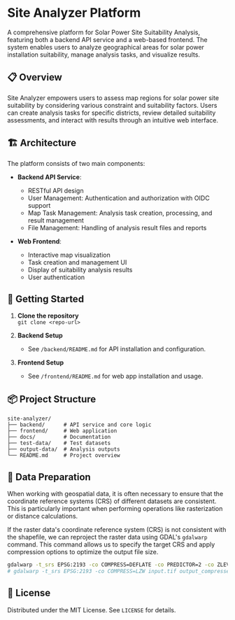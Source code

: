 # Site Analyzer Platform

A comprehensive platform for Solar Power Site Suitability Analysis, featuring both a backend API service and a web-based frontend. The system enables users to analyze geographical areas for solar power installation suitability, manage analysis tasks, and visualize results.

## 📋 Overview

Site Analyzer empowers users to assess map regions for solar power site suitability by considering various constraint and suitability factors. Users can create analysis tasks for specific districts, review detailed suitability assessments, and interact with results through an intuitive web interface.

## 🏗️ Architecture

The platform consists of two main components:

- **Backend API Service**:  
    - RESTful API design  
    - User Management: Authentication and authorization with OIDC support  
    - Map Task Management: Analysis task creation, processing, and result management  
    - File Management: Handling of analysis result files and reports  

- **Web Frontend**:  
    - Interactive map visualization  
    - Task creation and management UI  
    - Display of suitability analysis results  
    - User authentication

## 🚀 Getting Started

1. **Clone the repository**  
     `git clone <repo-url>`

2. **Backend Setup**  
     - See `/backend/README.md` for API installation and configuration.

3. **Frontend Setup**  
     - See `/frontend/README.md` for web app installation and usage.

## 📦 Project Structure

```
site-analyzer/
├── backend/      # API service and core logic
├── frontend/     # Web application
├── docs/         # Documentation
├── test-data/    # Test datasets
├── output-data/  # Analysis outputs
└── README.md     # Project overview
```

## 🧰 Data Preparation

When working with geospatial data, it is often necessary to ensure that the coordinate reference systems (CRS) of different datasets are consistent. This is particularly important when performing operations like rasterization or distance calculations.

If the raster data's coordinate reference system (CRS) is not consistent with the shapefile, we can reproject the raster data using GDAL's `gdalwarp` command. This command allows us to specify the target CRS and apply compression options to optimize the output file size.

```bash
gdalwarp -t_srs EPSG:2193 -co COMPRESS=DEFLATE -co PREDICTOR=2 -co ZLEVEL=9 input.tif output_compressed.tif
# gdalwarp -t_srs EPSG:2193 -co COMPRESS=LZW input.tif output_compressed.tif
```

## 📄 License

Distributed under the MIT License. See `LICENSE` for details.